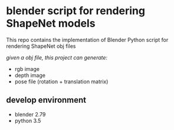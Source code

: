 # blender script for rendering ShapeNet models

This repo contains the implementation of Blender Python script for rendering 
ShapeNet obj files

*given a obj file, this project can generate:*
* rgb image
* depth image
* pose file (rotation + translation matrix)




## develop environment

* blender 2.79
* python 3.5